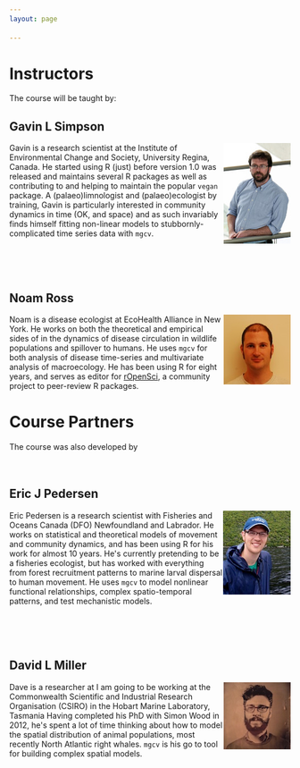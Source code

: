 ```yaml
---
layout: page

---
```


# Instructors

The course will be taught by:



## Gavin L Simpson

<img src="images/gavin-simpson.jpg" align="right">Gavin is a research scientist at the Institute of Environmental Change and Society, University Regina, Canada. He started using R (just) before version 1.0 was released and maintains several R packages as well as contributing to and helping to maintain the popular `vegan` package. A (palaeo)limnologist and (palaeo)ecologist by training, Gavin is particularly interested in community dynamics in time (OK, and space) and as such invariably finds himself fitting non-linear models to stubbornly-complicated time series data with `mgcv`.

<br/>
<br/>
<br/>

## Noam Ross

<img src="images/noam-ross.jpg" align="right">Noam is a disease ecologist at EcoHealth Alliance in New York. He works on both the theoretical and empirical sides of in the dynamics of disease circulation in wildlife populations and spillover to humans. He uses `mgcv` for both analysis of disease time-series and multivariate analysis of macroecology. He has been using R for eight years, and serves as editor for [rOpenSci](https://ropensci.org/), a community project to peer-review R packages.

# Course Partners

The course was also developed by
<br/>
<br/>
<br/>
## Eric J Pedersen

<img src="images/eric-pedersen.jpg" align="right">Eric Pedersen is a research scientist with Fisheries and Oceans Canada (DFO) Newfoundland and Labrador. He works on statistical and theoretical models of movement and community dynamics, and has been using R for his work for almost 10 years. He's currently pretending to be a fisheries ecologist, but has worked with everything from forest recruitment patterns to marine larval dispersal to human movement. He uses `mgcv` to model nonlinear functional relationships, complex spatio-temporal patterns, and test mechanistic models. 

<br/>
<br/>
<br/>

## David L Miller

<img src="images/dlm.jpg" align="right">Dave is a researcher at I am going to be working at the Commonwealth Scientific and Industrial Research Organisation (CSIRO) in the Hobart Marine Laboratory, Tasmania Having completed his PhD with Simon Wood in 2012, he's spent a lot of time thinking about how to model the spatial distribution of animal populations, most recently North Atlantic right whales. `mgcv` is his go to tool for building complex spatial models.


<br/>
<br/>
<br/>

